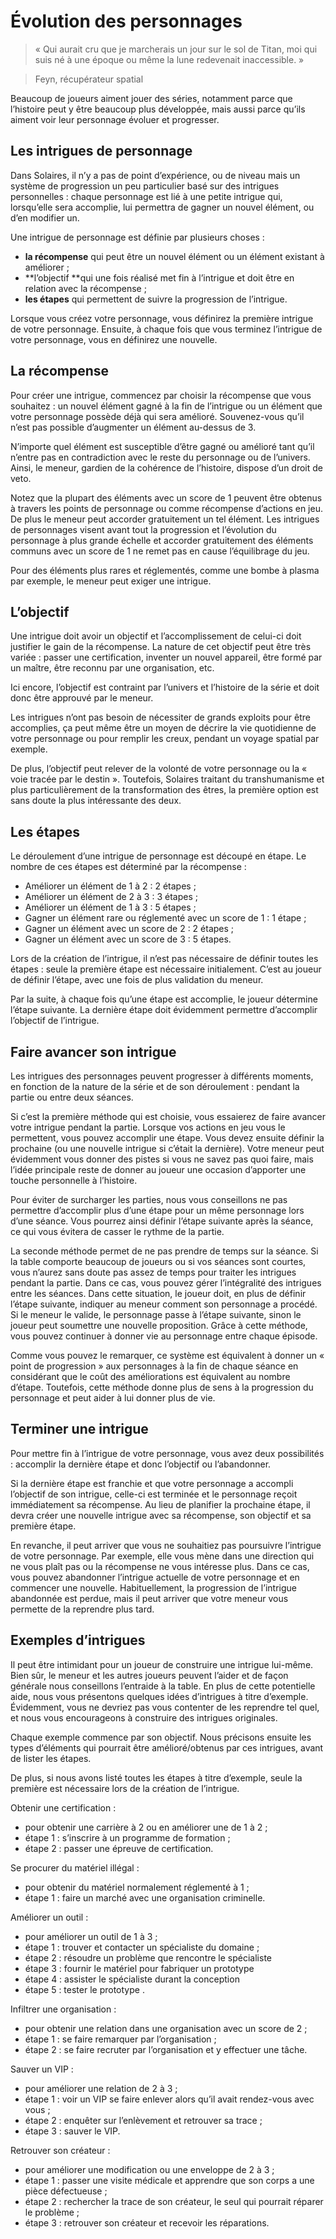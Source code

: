 # Évolution des personnages

> « Qui aurait cru que je marcherais un jour sur le sol de Titan, moi qui suis né à une époque ou même la lune redevenait inaccessible. »

> Feyn, récupérateur spatial


Beaucoup de joueurs aiment jouer des séries, notamment parce que l’histoire peut y être beaucoup plus développée, mais aussi parce qu’ils aiment voir leur personnage évoluer et progresser.

## Les intrigues de personnage
Dans Solaires, il n’y a pas de point d’expérience, ou de niveau mais un système de progression un peu particulier basé sur des intrigues personnelles : chaque personnage est lié à une petite intrigue qui, lorsqu’elle sera accomplie, lui permettra de gagner un nouvel élément, ou d’en modifier un.

Une intrigue de personnage est définie par plusieurs choses :
* **la récompense** qui peut être un nouvel élément ou un élément existant à améliorer ;
* **l’objectif **qui une fois réalisé met fin à l’intrigue et doit être en relation avec la récompense ;
* **les étapes** qui permettent de suivre la progression de l’intrigue.

Lorsque vous créez votre personnage, vous définirez la première intrigue de votre personnage. Ensuite, à chaque fois que vous terminez l’intrigue de votre personnage, vous en définirez une nouvelle.

## La récompense
Pour créer une intrigue, commencez par choisir la récompense que vous souhaitez : un nouvel élément gagné à la fin de l’intrigue ou un élément que votre personnage possède déjà qui sera amélioré. Souvenez-vous qu’il n’est pas possible d’augmenter un élément au-dessus de 3.

N’importe quel élément est susceptible d’être gagné ou amélioré tant qu’il n’entre pas en contradiction avec le reste du personnage ou de l’univers. Ainsi, le meneur, gardien de la cohérence de l’histoire, dispose d’un droit de veto.

<aside>
Notez que la plupart des éléments avec un score de 1 peuvent être obtenus à travers les points de personnage ou comme récompense d’actions en jeu. De plus le meneur peut accorder gratuitement un tel élément. Les intrigues de personnages visent avant tout la progression et l’évolution du personnage à plus grande échelle et accorder gratuitement des éléments communs avec un score de 1 ne remet pas en cause l’équilibrage du jeu.

Pour des éléments plus rares et réglementés, comme une bombe à plasma par exemple, le meneur peut exiger une intrigue.

</aside>

## L’objectif
Une intrigue doit avoir un objectif et l’accomplissement de celui-ci doit justifier le gain de la récompense. La nature de cet objectif peut être très variée : passer une certification, inventer un nouvel appareil, être formé par un ma&icirc;tre, être reconnu par une organisation, etc.

Ici encore, l’objectif est contraint par l’univers et l’histoire de la série et doit donc être approuvé par le meneur.

<aside>
Les intrigues n’ont pas besoin de nécessiter de grands exploits pour être accomplies, &ccedil;a peut même être un moyen de décrire la vie quotidienne de votre personnage ou pour remplir les creux, pendant un voyage spatial par exemple.

De plus, l’objectif peut relever de la volonté de votre personnage ou la « voie tracée par le destin ». Toutefois, Solaires traitant du transhumanisme et plus particulièrement de la transformation des êtres, la première option est sans doute la plus intéressante des deux.

</aside>

## Les étapes
Le déroulement d’une intrigue de personnage est découpé en étape. Le nombre de ces étapes est déterminé par la récompense :
* Améliorer un élément de 1 à 2 : 2 étapes ;
* Améliorer un élément de 2 à 3 : 3 étapes ;
* Améliorer un élément de 1 à 3 : 5 étapes ;
* Gagner un élément rare ou réglementé avec un score de 1 : 1 étape ;
* Gagner un élément avec un score de 2 : 2 étapes ;
* Gagner un élément avec un score de 3 : 5 étapes.

Lors de la création de l’intrigue, il n’est pas nécessaire de définir toutes les étapes : seule la première étape est nécessaire initialement. C’est au joueur de définir l’étape, avec une fois de plus validation du meneur.

Par la suite, à chaque fois qu’une étape est accomplie, le joueur détermine l’étape suivante. La dernière étape doit évidemment permettre d’accomplir l’objectif de l’intrigue.

## Faire avancer son intrigue
Les intrigues des personnages peuvent progresser à différents moments, en fonction de la nature de la série et de son déroulement : pendant la partie ou entre deux séances.

Si c’est la première méthode qui est choisie, vous essaierez de faire avancer votre intrigue pendant la partie. Lorsque vos actions en jeu vous le permettent, vous pouvez accomplir une étape. Vous devez ensuite définir la prochaine (ou une nouvelle intrigue si c’était la dernière). Votre meneur peut évidemment vous donner des pistes si vous ne savez pas quoi faire, mais l’idée principale reste de donner au joueur une occasion d’apporter une touche personnelle à l’histoire.

<aside>
Pour éviter de surcharger les parties, nous vous conseillons ne pas permettre d’accomplir plus d’une étape pour un même personnage lors d’une séance. Vous pourrez ainsi définir l’étape suivante après la séance, ce qui vous évitera de casser le rythme de la partie.

</aside>

La seconde méthode permet de ne pas prendre de temps sur la séance. Si la table comporte beaucoup de joueurs ou si vos séances sont courtes, vous n’aurez sans doute pas assez de temps pour traiter les intrigues pendant la partie. Dans ce cas, vous pouvez gérer l’intégralité des intrigues entre les séances. Dans cette situation, le joueur doit, en plus de définir l’étape suivante, indiquer au meneur comment son personnage a procédé. Si le meneur le valide, le personnage passe à l’étape suivante, sinon le joueur peut soumettre une nouvelle proposition. Grâce à cette méthode, vous pouvez continuer à donner vie au personnage entre chaque épisode.

<aside>
Comme vous pouvez le remarquer, ce système est équivalent à donner un « point de progression » aux personnages à la fin de chaque séance en considérant que le co&ucirc;t des améliorations est équivalent au nombre d’étape. Toutefois, cette méthode donne plus de sens à la progression du personnage et peut aider à lui donner plus de vie.

</aside>

## Terminer une intrigue
Pour mettre fin à l’intrigue de votre personnage, vous avez deux possibilités : accomplir la dernière étape et donc l’objectif ou l’abandonner.

Si la dernière étape est franchie et que votre personnage a accompli l’objectif de son intrigue, celle-ci est terminée et le personnage re&ccedil;oit immédiatement sa récompense. Au lieu de planifier la prochaine étape, il devra créer une nouvelle intrigue avec sa récompense, son objectif et sa première étape.

En revanche, il peut arriver que vous ne souhaitiez pas poursuivre l’intrigue de votre personnage. Par exemple, elle vous mène dans une direction qui ne vous pla&icirc;t pas ou la récompense ne vous intéresse plus. Dans ce cas, vous pouvez abandonner l’intrigue actuelle de votre personnage et en commencer une nouvelle. Habituellement, la progression de l’intrigue abandonnée est perdue, mais il peut arriver que votre meneur vous permette de la reprendre plus tard.

## Exemples d’intrigues
Il peut être intimidant pour un joueur de construire une intrigue lui-même. Bien s&ucirc;r, le meneur et les autres joueurs peuvent l’aider et de fa&ccedil;on générale nous conseillons l’entraide à la table. En plus de cette potentielle aide, nous vous présentons quelques idées d’intrigues à titre d’exemple. Évidemment, vous ne devriez pas vous contenter de les reprendre tel quel, et nous vous encourageons à construire des intrigues originales.

<aside>
Chaque exemple commence par son objectif. Nous précisons ensuite les types d’éléments qui pourrait être amélioré/obtenus par ces intrigues, avant de lister les étapes.

De plus, si nous avons listé toutes les étapes à titre d’exemple, seule la première est nécessaire lors de la création de l’intrigue.

</aside>

Obtenir une certification :
* pour obtenir une carrière à 2 ou en améliorer une de 1 à 2 ;
* étape 1 : s’inscrire à un programme de formation ;
* étape 2 : passer une épreuve de certification.

Se procurer du matériel illégal :
* pour obtenir du matériel normalement réglementé à 1 ;
* étape 1 : faire un marché avec une organisation criminelle.

Améliorer un outil :
* pour améliorer un outil de 1 à 3 ;
* étape 1 : trouver et contacter un spécialiste du domaine ;
* étape 2 : résoudre un problème que rencontre le spécialiste
* étape 3 : fournir le matériel pour fabriquer un prototype
* étape 4 : assister le spécialiste durant la conception
* étape 5 : tester le prototype .

Infiltrer une organisation :
* pour obtenir une relation dans une organisation avec un score de 2 ;
* étape 1 : se faire remarquer par l’organisation ;
* étape 2 : se faire recruter par l’organisation et y effectuer une tâche.

Sauver un VIP :
* pour améliorer une relation de 2 à 3 ;
* étape 1 : voir un VIP se faire enlever alors qu’il avait rendez-vous avec vous ;
* étape 2 : enquêter sur l’enlèvement et retrouver sa trace ;
* étape 3 : sauver le VIP.

Retrouver son créateur :
* pour améliorer une modification ou une enveloppe de 2 à 3 ;
* étape 1 : passer une visite médicale et apprendre que son corps a une pièce défectueuse ;
* étape 2 : rechercher la trace de son créateur, le seul qui pourrait réparer le problème ;
* étape 3 : retrouver son créateur et recevoir les réparations.